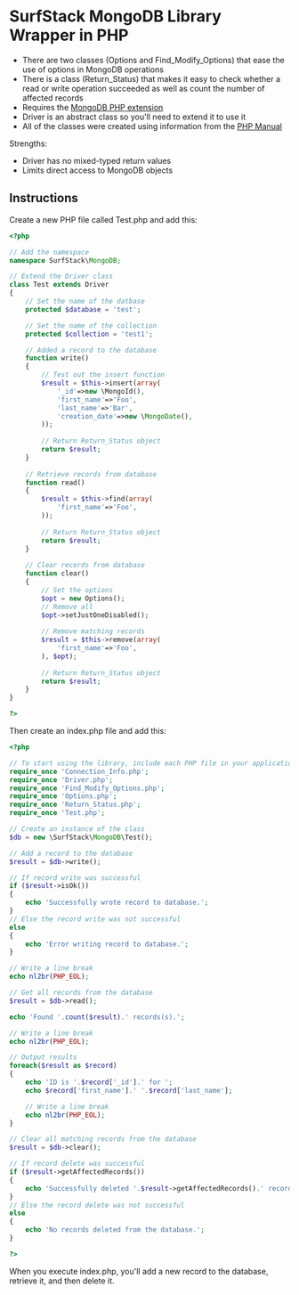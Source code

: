 SurfStack MongoDB Library Wrapper in PHP
========================================

* There are two classes (Options and Find_Modify_Options) that ease the use of options in MongoDB operations
* There is a class (Return_Status) that makes it easy to check whether a read or write operation succeeded as well as count the number of affected records
* Requires the [MongoDB PHP extension](http://www.php.net/manual/en/book.mongo.php)
* Driver is an abstract class so you'll need to extend it to use it
* All of the classes were created using information from the [PHP Manual](http://www.php.net/manual/en/class.mongocollection.php)

Strengths:
* Driver has no mixed-typed return values
* Limits direct access to MongoDB objects

Instructions
------------
Create a new PHP file called Test.php and add this:

```php
<?php

// Add the namespace
namespace SurfStack\MongoDB;

// Extend the Driver class
class Test extends Driver
{
    // Set the name of the datbase
    protected $database = 'test';

    // Set the name of the collection
    protected $collection = 'test1';

    // Added a record to the database
    function write()
    {
        // Test out the insert function
        $result = $this->insert(array(
            '_id'=>new \MongoId(),
            'first_name'=>'Foo',
            'last_name'=>'Bar',
            'creation_date'=>new \MongoDate(),
        ));
        
        // Return Return_Status object
        return $result;
    }
    
    // Retrieve records from database
    function read()
    {
        $result = $this->find(array(
            'first_name'=>'Foo',
        ));
        
        // Return Return_Status object
        return $result;
    }
    
    // Clear records from database
    function clear()
    {
        // Set the options
        $opt = new Options();
        // Remove all
        $opt->setJustOneDisabled();
        
        // Remove matching records
        $result = $this->remove(array(
            'first_name'=>'Foo',
        ), $opt);
        
        // Return Return_Status object
        return $result;
    }
}

?>
```

Then create an index.php file and add this:

```php
<?php

// To start using the library, include each PHP file in your application:
require_once 'Connection_Info.php';
require_once 'Driver.php';
require_once 'Find_Modify_Options.php';
require_once 'Options.php';
require_once 'Return_Status.php';
require_once 'Test.php';

// Create an instance of the class
$db = new \SurfStack\MongoDB\Test();

// Add a record to the database
$result = $db->write();

// If record write was successful
if ($result->isOk())
{
    echo 'Successfully wrote record to database.';
}
// Else the record write was not successful
else
{ 
    echo 'Error writing record to database.';
}

// Write a line break
echo nl2br(PHP_EOL);

// Get all records from the database
$result = $db->read();

echo 'Found '.count($result).' records(s).';

// Write a line break
echo nl2br(PHP_EOL);

// Output results
foreach($result as $record)
{
    echo 'ID is '.$record['_id'].' for ';
    echo $record['first_name'].' '.$record['last_name'];

    // Write a line break
    echo nl2br(PHP_EOL);
}

// Clear all matching records from the database
$result = $db->clear();

// If record delete was successful
if ($result->getAffectedRecords())
{
    echo 'Successfully deleted '.$result->getAffectedRecords().' record(s) from database.';
}
// Else the record delete was not successful
else
{
    echo 'No records deleted from the database.';
}

?>
```
    
When you execute index.php, you'll add a new record to the database, retrieve
it, and then delete it.